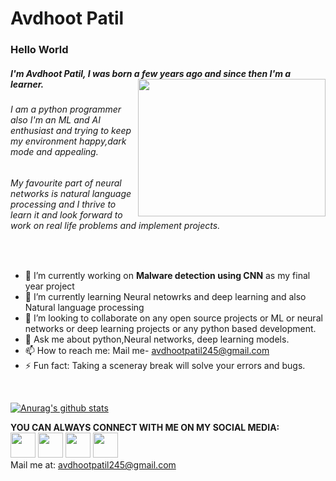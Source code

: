# Avdhoot Patil

### Hello World
##### I'm Avdhoot Patil, I was born a few years ago and since then I'm a learner. <img src = "https://static.dribbble.com/users/1201592/screenshots/9078494/media/422a760a51cef7de2fa3db9daf697853.gif" align = "right" height =220 width = 300>
###### I am a python programmer also I'm an ML and AI enthusiast and trying to keep my environment happy,dark mode and appealing. 
###### My favourite part of  neural networks is natural language processing and I thrive to learn it and look forward to work on real life problems and implement projects.



<br>

* 🔭 I’m currently working on **Malware detection using CNN** as my final year project
* 🌱 I’m currently learning Neural netowrks and deep learning  and also Natural language processing
* 👯 I’m looking to collaborate on any open source projects or ML or neural networks or deep learning projects or any python based development.
* 💬 Ask me about python,Neural networks, deep learning models. 
* 📫 How to reach me: Mail me- avdhootpatil245@gmail.com 
* ⚡ Fun fact: Taking a sceneray break will solve your errors and bugs.

<br>


[![Anurag's github stats](https://github-readme-stats.vercel.app/api?username=avdhoot0303)](https://github.com/anuraghazra/github-readme-stats)

**YOU CAN ALWAYS CONNECT WITH ME ON MY SOCIAL MEDIA:**<br>
<a href="https://www.instagram.com/awwdudee_/"><img src ="https://media1.giphy.com/media/SwyH7oWi2vhkOjCwiJ/200.gif" width=40 height=40></a>
<a href="https://github.com/avdhoot0303"><img src = "https://octodex.github.com/images/daftpunktocat-guy.gif" width =40 height =40 ></a>
<a href = "https://www.linkedin.com/in/avdhoot-patil-419689148/"><img src = "https://i1.wp.com/www.owlishcommunications.com/thewisdomzone/wp-content/uploads/LINKEDIN-LOGO-2-Animated-Pulsating.gif?fit=500%2C500&ssl=1=" width=40 height=40 ></a>
<a href = "https://twitter.com/imightsayjokes"><img src = "https://media0.giphy.com/media/M9O6ePwNJ58UMF1Rvq/giphy.gif" width = 40 height = 40 ></a>
<br> Mail me at: avdhootpatil245@gmail.com
<!--
**avdhoot0303/avdhoot0303** is a ✨ _special_ ✨ repository because its `README.md` (this file) appears on your GitHub profile.

Here are some ideas to get you started:

